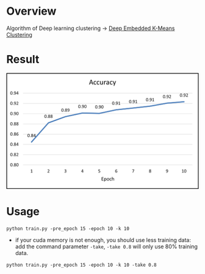 # Overview
Algorithm of Deep learning clustering -> [Deep Embedded K-Means Clustering](https://arxiv.org/abs/2109.15149)

# Result
![](assets/train.png)

# Usage
```
python train.py -pre_epoch 15 -epoch 10 -k 10
```
- if your cuda memory is not enough, you should use less training data:  
add the command parameter `-take`, `-take 0.8` will only use 80% training data. 
```
python train.py -pre_epoch 15 -epoch 10 -k 10 -take 0.8
```
